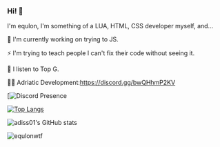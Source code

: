 ### Hi! 👋
I'm equlon, I'm something of a LUA, HTML, CSS developer myself, and...

🔭 I'm currently working on trying to JS.

⚡ I'm trying to teach people I can't fix their code without seeing it.

💫 I listen to Top G.

👨‍💻 Adriatic Development:https://discord.gg/bwQHhmP2KV

[![Discord Presence](https://cdn.discordapp.com/attachments/857343327455281155/1015580659986731018/unknown.png)

[![Top Langs](https://github-readme-stats.vercel.app/api/top-langs/?username=equlonwtf&layout=compact&langs_count=10&theme=algolia)](https://github.com/anuraghazra/github-readme-stats)

![adiss01's GitHub stats](https://github-readme-stats.vercel.app/api?username=equlonwtf&show_icons=true&theme=algolia)

<img src="https://komarev.com/ghpvc/?username=equlonwtf&label=Number%20Visitors&color=000e27" alt="equlonwtf" /> </center>

